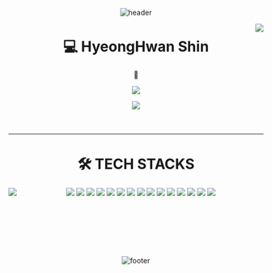 <!-- ![header](https://capsule-render.vercel.app/api?type=wave&color=auto&height=300&section=header&text=capsule%20render&fontSize=90) -->


<div align="center"> 
  
 ![header](https://capsule-render.vercel.app/api?type=waving&color=timeGradient&height=200&section=header) 
 
   <img align="right" src="https://github-readme-stats.vercel.app/api?username=vhehduatks&theme=vue-dark">
  
  # 💻 HyeongHwan Shin
  
  🌱 
  
  <a href="https://velog.io/@vhehduatks"><img src="https://img.shields.io/badge/vhehduatks.log-3DDC84?style=flat-square&logo=Velog&logoColor=white"/></a>
 
  <img src="https://hits.seeyoufarm.com/api/count/incr/badge.svg?url=https%3A%2F%2Fgithub.com%2Fgudghks%2Fhit-counter&count_bg=%2379C83D&title_bg=%23555555&icon=git.svg&icon_color=%23E7E7E7&title=hits&edge_flat=false">


  <br>
  <br>
  <br>
  
</div>

---

<div align=center><h1> 🛠 TECH STACKS  </h1></div>

<div align=center> 
  
  <img align="left" src="http://mazassumnida.wtf/api/v2/generate_badge?boj=gudghks">
  
  <img src="https://img.shields.io/badge/java-007396?style=for-the-badge&logo=java&logoColor=white"> 
  <img src="https://img.shields.io/badge/c++-00599C?style=for-the-badge&logo=c%2B%2B&logoColor=white">
  <img src="https://img.shields.io/badge/python-3776AB?style=for-the-badge&logo=python&logoColor=white"> 
  <img src="https://img.shields.io/badge/html5-E34F26?style=for-the-badge&logo=html5&logoColor=white"> 
  <img src="https://img.shields.io/badge/javascript-F7DF1E?style=for-the-badge&logo=javascript&logoColor=black"> 
  <img src="https://img.shields.io/badge/oracle-F80000?style=for-the-badge&logo=oracle&logoColor=white"> 
  <img src="https://img.shields.io/badge/mysql-4479A1?style=for-the-badge&logo=mysql&logoColor=white"> 
  <img src="https://img.shields.io/badge/mariaDB-003545?style=for-the-badge&logo=mariaDB&logoColor=white"> 
  <img src="https://img.shields.io/badge/mongoDB-47A248?style=for-the-badge&logo=MongoDB&logoColor=white">
  <img src="https://img.shields.io/badge/react-61DAFB?style=for-the-badge&logo=react&logoColor=black"> 
  <img src="https://img.shields.io/badge/node.js-339933?style=for-the-badge&logo=Node.js&logoColor=white">
  <img src="https://img.shields.io/badge/django-092E20?style=for-the-badge&logo=django&logoColor=white">
  <img src="https://img.shields.io/badge/flask-000000?style=for-the-badge&logo=flask&logoColor=white">
  <img src="https://img.shields.io/badge/bootstrap-7952B3?style=for-the-badge&logo=bootstrap&logoColor=white">
  <img src="https://img.shields.io/badge/linux-FCC624?style=for-the-badge&logo=linux&logoColor=black"> 
  <br>
  <br>
  <br>
  <br>
  <br>
  <br>
  <br>
  
  ![footer](https://capsule-render.vercel.app/api?type=waving&color=timeGradient&height=200&section=footer) 
  
 </div>
  


<!--
**vhehduatks/vhehduatks** is a ✨ _special_ ✨ repository because its `README.md` (this file) appears on your GitHub profile.


Here are some ideas to get you started:

- 🔭 I’m currently working on ...
- 🌱 I’m currently learning ...
- 👯 I’m looking to collaborate on ...
- 🤔 I’m looking for help with ...
- 💬 Ask me about ...
- 📫 How to reach me: ...
- 😄 Pronouns: ...
- ⚡ Fun fact: ...
-->
